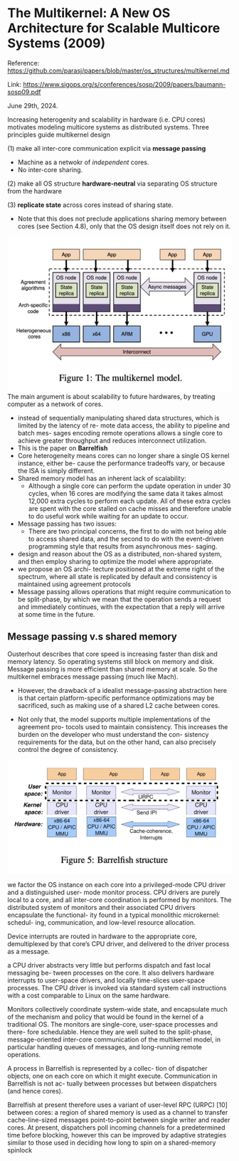 # The Multikernel: A New OS Architecture for Scalable Multicore Systems (2009)
Reference: https://github.com/parasj/papers/blob/master/os_structures/multikernel.md

Link: https://www.sigops.org/s/conferences/sosp/2009/papers/baumann-sosp09.pdf

June 29th, 2024. 

Increasing heterogenity and scalability in hardware (i.e. CPU cores) motivates modeling multicore systems as distributed systems. Three principles guide multikernel design 

(1) make all inter-core communication explicit via **message passing**
* Machine as a netwokr of *independent* cores.
* No inter-core sharing.

(2) make all OS structure **hardware-neutral** via separating OS structure from the hardware

(3) **replicate state** across cores instead of sharing state.
- Note that this does not preclude applications sharing memory between cores (see Section 4.8), only that the OS design itself does not rely on it.

![alt text](image-1.png)
The main argument is about scalability to future hardwares, by treating computer as a network of cores. 

- instead of sequentially manipulating shared data structures, which is limited by the latency of re- mote data access, the ability to pipeline and batch mes- sages encoding remote operations allows a single core to achieve greater throughput and reduces interconnect utilization.
- This is the paper on **Barrelfish**
- Core heterogeneity means cores can no longer share a single OS kernel instance, either be- cause the performance tradeoffs vary, or because the ISA is simply different.
- Shared memory model has an inherent lack of scalability: 
  - Although a single core can perform the update operation in under 30 cycles, when 16 cores are modifying the same data it takes almost 12,000 extra cycles to perform each update. All of these extra cycles are spent with the core stalled on cache misses and therefore unable to do useful work while waiting for an update to occur.
- Message passing has two issues:
  - There are two principal concerns, the first to do with not being able to access shared data, and the second to do with the event-driven programming style that results from asynchronous mes- saging.
-  design and reason about the OS as a distributed, non-shared system, and then employ sharing to optimize the model where appropriate.
-   we propose an OS archi- tecture positioned at the extreme right of the spectrum, where all state is replicated by default and consistency is maintained using agreement protocols
- Message passing allows operations that might require communication to be split-phase, by which we mean that the operation sends a request and immediately continues, with the expectation that a reply will arrive at some time in the future.

## Message passing v.s shared memory 
Ousterhout describes that core speed is increasing faster than disk and memory latency. So operating systems still block on memory and disk. Message passing is more efficient than shared memory at scale. So the multikernel embraces message passing (much like Mach).

- However, the drawback of a idealist message-passing abstraction here is that certain platform-specific performance optimizations may be sacrificed, such as making use of a shared L2 cache between cores.

- Not only that, the model supports multiple implementations of the agreement pro- tocols used to maintain consistency. This increases the burden on the developer who must understand the con- sistency requirements for the data, but on the other hand, can also precisely control the degree of consistency.

![alt text](image-2.png)

we factor the OS instance on each core into a privileged-mode CPU driver and a distinguished user- mode monitor process. CPU drivers are purely local to a core, and all inter-core coordination is performed by monitors. The distributed system of monitors and their associated CPU drivers encapsulate the functional- ity found in a typical monolithic microkernel: schedul- ing, communication, and low-level resource allocation.

Device interrupts are routed in hardware to the appropriate core, demultiplexed by that core’s CPU driver, and delivered to the driver process as a message.

a CPU driver abstracts very little but performs dispatch and fast local messaging be- tween processes on the core. It also delivers hardware interrupts to user-space drivers, and locally time-slices user-space processes. The CPU driver is invoked via standard system call instructions with a cost comparable to Linux on the same hardware.


Monitors collectively coordinate system-wide state, and encapsulate much of the mechanism and policy that would be found in the kernel of a traditional OS. The monitors are single-core, user-space processes and there- fore schedulable. Hence they are well suited to the split-phase, message-oriented inter-core communication of the multikernel model, in particular handling queues of messages, and long-running remote operations.

A process in Barrelfish is represented by a collec- tion of dispatcher objects, one on each core on which it might execute. Communication in Barrelfish is not ac- tually between processes but between dispatchers (and hence cores).

Barrelfish at present therefore uses a variant of user-level RPC (URPC) [10] between cores: a region of shared memory is used as a channel to transfer cache-line-sized messages point-to-point between single writer and reader cores.  At present, dispatchers poll incoming channels for a predetermined time before blocking, however this can be improved by adaptive strategies similar to those used in deciding how long to spin on a shared-memory spinlock
